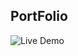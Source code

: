 ## PortFolio


![Live Demo]([SentimentalAnalysis.png](https://hemanthnasaram.netlify.app/)https://hemanthnasaram.netlify.app/)
